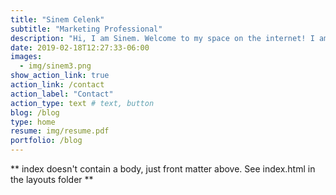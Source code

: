 ```yaml
---
title: "Sinem Celenk"
subtitle: "Marketing Professional"
description: "Hi, I am Sinem. Welcome to my space on the internet! I am a creative marketer with over 5 years of experience in the industry. I've been doing market research, generating marketing strategies, managing campaigns both online and offline, creating launch events, and reporting. I am enthusiastic about working with new brands. Feel free to contact me for any inquires."
date: 2019-02-18T12:27:33-06:00
images:
  - img/sinem3.png
show_action_link: true
action_link: /contact
action_label: "Contact"
action_type: text # text, button
blog: /blog
type: home
resume: img/resume.pdf
portfolio: /blog
---
```


** index doesn't contain a body, just front matter above.
See index.html in the layouts folder **
